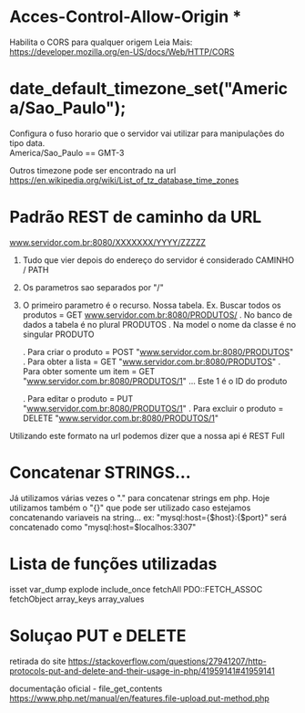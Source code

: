 # Acces-Control-Allow-Origin * 
Habilita o CORS para qualquer origem 
Leia Mais:  https://developer.mozilla.org/en-US/docs/Web/HTTP/CORS




# date_default_timezone_set("America/Sao_Paulo");

Configura o fuso horario que o servidor vai utilizar 
para manipulações do tipo data.  
America/Sao_Paulo == GMT-3

Outros timezone pode ser encontrado na url https://en.wikipedia.org/wiki/List_of_tz_database_time_zones





# Padrão REST de caminho da URL


www.servidor.com.br:8080/XXXXXXX/YYYY/ZZZZZ
1. Tudo que vier depois do endereço do servidor é considerado CAMINHO / PATH
2. Os parametros sao separados por "/"
3. O primeiro parametro é o recurso. Nossa tabela.
   Ex. Buscar todos os produtos = GET www.servidor.com.br:8080/PRODUTOS/
   . No banco de dados a tabela é no plural PRODUTOS
   . Na model o nome da classe é no singular PRODUTO

   . Para criar o produto  = POST "www.servidor.com.br:8080/PRODUTOS"
   . Para obter a lista = GET "www.servidor.com.br:8080/PRODUTOS"
   . Para obter somente um item = GET "www.servidor.com.br:8080/PRODUTOS/1"
      ... Este 1 é o ID do produto

   . Para editar o produto  = PUT "www.servidor.com.br:8080/PRODUTOS/1"
   . Para excluir o produto  = DELETE "www.servidor.com.br:8080/PRODUTOS/1"
 

 Utilizando este formato na url podemos dizer que a nossa api é REST Full



#  Concatenar STRINGS...
Já utilizamos várias vezes o "." para concatenar strings
em php. 
Hoje utilizamos também o "{}" que pode ser utilizado caso
   estejamos concatenando variaveis na string...
   ex: "mysql:host={$host}:{$port}" 
        será concatenado como 
        "mysql:host=$localhos:3307"



# Lista de funções utilizadas

isset
var_dump
explode
include_once
fetchAll
PDO::FETCH_ASSOC
fetchObject
array_keys
array_values



# Soluçao PUT e DELETE
 retirada do site https://stackoverflow.com/questions/27941207/http-protocols-put-and-delete-and-their-usage-in-php/41959141#41959141 


 documentação oficial - file_get_contents
 https://www.php.net/manual/en/features.file-upload.put-method.php
